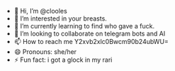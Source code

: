 - 👋 Hi, I’m @clooles
- 👀 I’m interested in your breasts.
- 🌱 I’m currently learning to find who gave a fuck.
- 💞️ I’m looking to collaborate on telegram bots and AI
- 📫 How to reach me Y2xvb2xlc0Bwcm90b24ubWU=
- 😄 Pronouns: she/her
- ⚡ Fun fact: i got a glock in my rari

<!---
clooles/clooles is a ✨ special ✨ repository because its `README.md` (this file) appears on your GitHub profile.
You can click the Preview link to take a look at your changes.
--->
